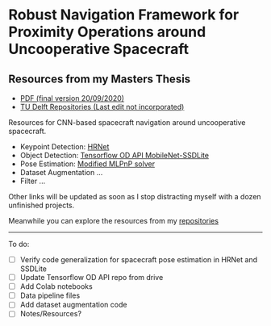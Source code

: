 # Robust Navigation Framework for Proximity Operations around Uncooperative Spacecraft  
## Resources from my Masters Thesis 


  - [PDF (final version 20/09/2020)](https://master-thesis-barad-2020.s3.eu-central-1.amazonaws.com/Barad2020MSc_submission.pdf)
  - [TU Delft Repositories (Last edit not incorporated)](https://repository.tudelft.nl/islandora/object/uuid%3A6dbf6f1d-b41b-42c1-ad78-619a6c6cf071?collection=education)


Resources for CNN-based spacecraft navigation around uncooperative spacecraft.


- Keypoint Detection: [HRNet](https://github.com/kuldeepbrd1/HRNet-spacecraft-pose)
- Object Detection: [Tensorflow OD API MobileNet-SSDLite](https://github.com/kuldeepbrd1/models)
- Pose Estimation: [Modified MLPnP solver](https://github.com/kuldeepbrd1/modified_MLPnP)
- Dataset Augmentation ...
- Filter ...

Other links will be updated as soon as I stop distracting myself with a dozen unfinished projects. 

Meanwhile you can explore the resources from my [repositories](https://github.com/kuldeepbrd1?tab=repositories)


----- 
To do:
- [ ] Verify code generalization for spacecraft pose estimation in HRNet and SSDLite
- [ ] Update Tensorflow OD API repo from drive
- [ ] Add Colab notebooks
- [ ] Data pipeline files
- [ ] Add dataset augmentation code
- [ ] Notes/Resources?
